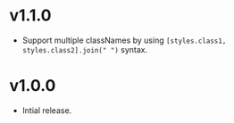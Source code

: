 # v1.1.0

* Support multiple classNames by using `[styles.class1, styles.class2].join(" ")` syntax.

# v1.0.0

* Intial release.
